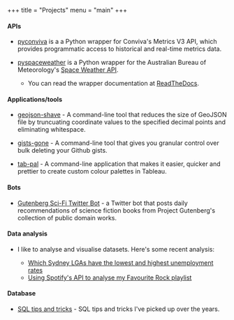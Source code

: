 +++
title = "Projects"
menu = "main"
+++

#### APIs

- [pyconviva](https://github.com/ben-nour/pyconviva) is a a Python wrapper for Conviva's Metrics V3 API, which provides programmatic access to historical and real-time metrics data.

- [pyspaceweather](https://github.com/ben-nour/pyspaceweather) is a Python wrapper for the Australian Bureau of Meteorology's [Space Weather API](https://sws-data.sws.bom.gov.au/).
    - You can read the wrapper documentation at [ReadTheDocs](https://py-spaceweather.readthedocs.io/en/latest/).

#### Applications/tools

- [geojson-shave](https://github.com/ben-nour/geojson-shave) - A command-line tool that reduces the size of GeoJSON file by truncuating coordinate values to the specified decimal points and eliminating whitespace.

- [gists-gone](https://github.com/ben-nour/gists-gone) - A command-line tool that gives you granular control over bulk deleting your Github gists.

- [tab-pal](https://github.com/ben-nour/tab-pal) - A command-line application that makes it easier, quicker and prettier to 
create custom colour palettes in Tableau.

#### Bots

- [Gutenberg Sci-Fi Twitter Bot](https://twitter.com/Gutenberg_SciFi) - a Twitter bot that posts daily recommendations of science fiction books from Project Gutenberg's collection of public domain works.

#### Data analysis

- I like to analyse and visualise datasets. Here's some recent analysis:

    - [Which Sydney LGAs have the lowest and highest unemployment rates](https://ben-nour.com/blog/which-sydney-lgas-have-the-lowest-and-highest-unemployment-rates.html)
    - [Using Spotify's API to analyse my Favourite Rock playlist](https://ben-nour.com/blog/using-spotifys-web-api-to-analyse-my-favourite-rock-playlist.html)


#### Database

- [SQL tips and tricks](https://github.com/ben-nour/SQL-tips-and-tricks) - SQL tips and tricks I've picked up over the years.
